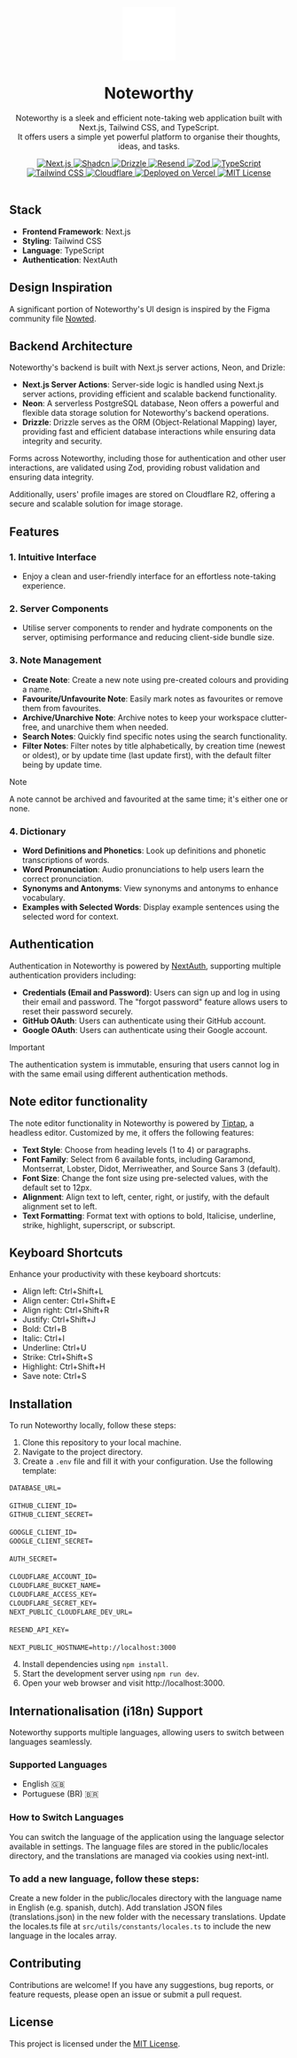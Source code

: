 <div align="center">
  <a href="https://noteworthy-ebon.vercel.app">
    <img src="/public/assets/logo.svg" width="96px" alt="logo" />
  </a>
  <h1 align="center">Noteworthy</h1>
  <p align="center">
    Noteworthy is a sleek and efficient note-taking web application built with Next.js, Tailwind CSS, and TypeScript. </br>It offers users a simple yet powerful platform to organise their thoughts, ideas, and tasks.
  </p>
  <div align="center">
    <a href="https://nextjs.org/" target="_blank">
      <img src="https://img.shields.io/badge/Next.js-000000?style=flat-square&logo=next.js&logoColor=white" alt="Next.js" />
    </a>
    <a href="https://ui.shadcn.com/" target="_blank">
      <img src="https://img.shields.io/badge/shadcn-ui?style=flat-square&logo=shadcn%2Fui&color=000" alt="Shadcn" />
    </a>
    <a href="https://orm.drizzle.team/" target="_blank">
      <img src="https://img.shields.io/badge/drizzle-0?style=flat-square&logo=drizzle&logoColor=%23C5F74F&color=121212" alt="Drizzle">
    </a>
    <a href="https://resend.com" target="_blank">
      <img src="https://img.shields.io/badge/resend-0?style=flat-square&logo=resend&color=101010" alt="Resend" />
    </a>
    <a href="https://zod.dev" target="_blank">
      <img src="https://img.shields.io/badge/zod-0?style=flat-square&logo=zod&logoColor=white&color=023e8a" alt="Zod" />
    </a>
    <a href="https://www.typescriptlang.org/" target="_blank">
      <img src="https://img.shields.io/badge/TypeScript-007ACC?style=flat-square&logo=typescript&logoColor=white" alt="TypeScript" />
    </a>
    <a href="https://tailwindcss.com/" target="_blank">
      <img src="https://img.shields.io/badge/Tailwind%20CSS-38B2AC?style=flat-square&logo=tailwind-css&logoColor=white" alt="Tailwind CSS" />
    </a>
    <a href="https://www.cloudflare.com/" target="_blank">
      <img src="https://img.shields.io/badge/Cloudflare-000?style=flat-square&logo=cloudflare&logoColor=fff&color=f77f00" alt="Cloudflare" />
    </a>
    <a href="https://noteworthy-ebon.vercel.app/" target="_blank">
      <img src="https://img.shields.io/badge/Deployed%20on-Vercel-blueviolet?style=flat-square" alt="Deployed on Vercel" />
    </a>
    <a href="https://choosealicense.com/licenses/mit/" target="_blank">
      <img src="https://img.shields.io/badge/License-MIT-green.svg?style=flat-square" alt="MIT License" />
    </a>
  </div>
  </br>
</div>

## Stack

- **Frontend Framework**: Next.js
- **Styling**: Tailwind CSS
- **Language**: TypeScript
- **Authentication**: NextAuth

## Design Inspiration

A significant portion of Noteworthy's UI design is inspired by the Figma community file [Nowted](https://www.figma.com/community/file/1188856976000269208/nowted-a-note-taking-app).

## Backend Architecture

Noteworthy's backend is built with Next.js server actions, Neon, and Drizle:

- **Next.js Server Actions**: Server-side logic is handled using Next.js server actions, providing efficient and scalable backend functionality.
- **Neon**: A serverless PostgreSQL database, Neon offers a powerful and flexible data storage solution for Noteworthy's backend operations.
- **Drizzle**: Drizzle serves as the ORM (Object-Relational Mapping) layer, providing fast and efficient database interactions while ensuring data integrity and security.

Forms across Noteworthy, including those for authentication and other user interactions, are validated using Zod, providing robust validation and ensuring data integrity.

Additionally, users' profile images are stored on Cloudflare R2, offering a secure and scalable solution for image storage.

## Features

### 1. Intuitive Interface

- Enjoy a clean and user-friendly interface for an effortless note-taking experience.

### 2. Server Components

- Utilise server components to render and hydrate components on the server, optimising performance and reducing client-side bundle size.

### 3. Note Management

- **Create Note**: Create a new note using pre-created colours and providing a name.
- **Favourite/Unfavourite Note**: Easily mark notes as favourites or remove them from favourites.
- **Archive/Unarchive Note**: Archive notes to keep your workspace clutter-free, and unarchive them when needed.
- **Search Notes**: Quickly find specific notes using the search functionality.
- **Filter Notes**: Filter notes by title alphabetically, by creation time (newest or oldest), or by update time (last update first), with the default filter being by update time.

> [!NOTE]
> A note cannot be archived and favourited at the same time; it's either one or none.

### 4. Dictionary

- **Word Definitions and Phonetics**: Look up definitions and phonetic transcriptions of words.
- **Word Pronunciation**: Audio pronunciations to help users learn the correct pronunciation.
- **Synonyms and Antonyms**: View synonyms and antonyms to enhance vocabulary.
- **Examples with Selected Words**: Display example sentences using the selected word for context.

## Authentication

Authentication in Noteworthy is powered by [NextAuth](https://authjs.dev/), supporting multiple authentication providers including:

- **Credentials (Email and Password)**: Users can sign up and log in using their email and password. The "forgot password" feature allows users to reset their password securely.
- **GitHub OAuth**: Users can authenticate using their GitHub account.
- **Google OAuth**: Users can authenticate using their Google account.

> [!IMPORTANT]
> The authentication system is immutable, ensuring that users cannot log in with the same email using different authentication methods.

## Note editor functionality

The note editor functionality in Noteworthy is powered by [Tiptap](https://github.com/ueberdosis/tiptap), a headless editor. Customized by me, it offers the following features:

- **Text Style**: Choose from heading levels (1 to 4) or paragraphs.
- **Font Family**: Select from 6 available fonts, including Garamond, Montserrat, Lobster, Didot, Merriweather, and Source Sans 3 (default).
- **Font Size**: Change the font size using pre-selected values, with the default set to 12px.
- **Alignment**: Align text to left, center, right, or justify, with the default alignment set to left.
- **Text Formatting**: Format text with options to bold, Italicise, underline, strike, highlight, superscript, or subscript.

## Keyboard Shortcuts

Enhance your productivity with these keyboard shortcuts:

- Align left: Ctrl+Shift+L
- Align center: Ctrl+Shift+E
- Align right: Ctrl+Shift+R
- Justify: Ctrl+Shift+J
- Bold: Ctrl+B
- Italic: Ctrl+I
- Underline: Ctrl+U
- Strike: Ctrl+Shift+S
- Highlight: Ctrl+Shift+H
- Save note: Ctrl+S

## Installation

To run Noteworthy locally, follow these steps:

1. Clone this repository to your local machine.
2. Navigate to the project directory.
3. Create a `.env` file and fill it with your configuration. Use the following template:

```
DATABASE_URL=

GITHUB_CLIENT_ID=
GITHUB_CLIENT_SECRET=

GOOGLE_CLIENT_ID=
GOOGLE_CLIENT_SECRET=

AUTH_SECRET=

CLOUDFLARE_ACCOUNT_ID=
CLOUDFLARE_BUCKET_NAME=
CLOUDFLARE_ACCESS_KEY=
CLOUDFLARE_SECRET_KEY=
NEXT_PUBLIC_CLOUDFLARE_DEV_URL=

RESEND_API_KEY=

NEXT_PUBLIC_HOSTNAME=http://localhost:3000
```

4. Install dependencies using `npm install`.
5. Start the development server using `npm run dev`.
6. Open your web browser and visit http://localhost:3000.

## Internationalisation (i18n) Support

Noteworthy supports multiple languages, allowing users to switch between languages seamlessly.

### Supported Languages

- English 🇬🇧
- Portuguese (BR) 🇧🇷

### How to Switch Languages

You can switch the language of the application using the language selector available in settings. The language files are stored in the public/locales directory, and the translations are managed via cookies using next-intl.

### To add a new language, follow these steps:

Create a new folder in the public/locales directory with the language name in English (e.g. spanish, dutch).
Add translation JSON files (translations.json) in the new folder with the necessary translations.
Update the locales.ts file at `src/utils/constants/locales.ts` to include the new language in the locales array.

## Contributing

Contributions are welcome! If you have any suggestions, bug reports, or feature requests, please open an issue or submit a pull request.

## License

This project is licensed under the [MIT License](/LICENSE.md).
